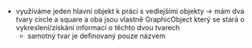 * využíváme jeden hlavní objekt k práci s vedlejšími objekty -> mám dva tvary circle a square a oba jsou vlastně GraphicObject který se stará o vykreslení/získání informací o těchto dvou tvarech 
  * samotný tvar je definovaný pouze názvem